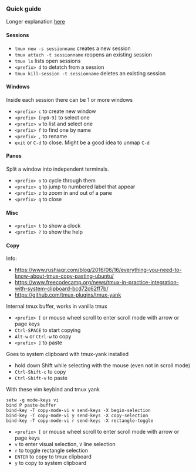 ### Quick guide
Longer explanation [here](https://nickjanetakis.com/blog/who-else-wants-to-boost-their-productivity-with-tmux)

#### Sessions
* `tmux new -s sessionname` creates a new session
* `tmux attach -t sessionname` reopens an existing session
* `tmux ls` lists open sessions
* `<prefix> d` to detatch from a session
* `tmux kill-session -t sessionname` deletes an existing session

#### Windows
Inside each session there can be 1 or more windows
* `<prefix> c` to create new window
* `<prefix> [np0-9]` to select one
* `<prefix> w` to list and select one
* `<prefix> f` to find one by name
* `<prefix> ,` to rename
* `exit` or `C-d` to close. Might be a good idea to unmap `C-d`

#### Panes
Split a window into independent terminals.
* `<prefix> o` to cycle through them
* `<prefix> q` to jump to numbered label that appear
* `<prefix> z` to zoom in and out of a pane
* `<prefix> q` to close

#### Misc
* `<prefix> t` to show a clock
* `<prefix> ?` to show the help

#### Copy
Info:
* https://www.rushiagr.com/blog/2016/06/16/everything-you-need-to-know-about-tmux-copy-pasting-ubuntu/
* https://www.freecodecamp.org/news/tmux-in-practice-integration-with-system-clipboard-bcd72c62ff7b/
* https://github.com/tmux-plugins/tmux-yank

Internal tmux buffer, works in vanilla tmux
* `<prefix> [` or mouse wheel scroll to enter scroll mode with arrow or page keys 
* `Ctrl-SPACE` to start copying
* `Alt-w` or `Ctrl-w` to copy
* `<prefix> ]` to paste

Goes to system clipboard with tmux-yank installed
* hold down Shift while selecting with the mouse (even not in scroll mode)
* `Ctrl-Shift-c` to copy
* `Ctrl-Shift-v` to paste

With these vim keybind and tmux yank
```
setw -g mode-keys vi
bind P paste-buffer
bind-key -T copy-mode-vi v send-keys -X begin-selection
bind-key -T copy-mode-vi y send-keys -X copy-selection
bind-key -T copy-mode-vi r send-keys -X rectangle-toggle
```
* `<prefix> [` or mouse wheel scroll to enter scroll mode with arrow or page keys 
* `v` to enter visual selection, `V` line selection
* `r` to toggle rectangle selection
* `ENTER` to copy to tmux clipboard
* `y` to copy to system clipboard

